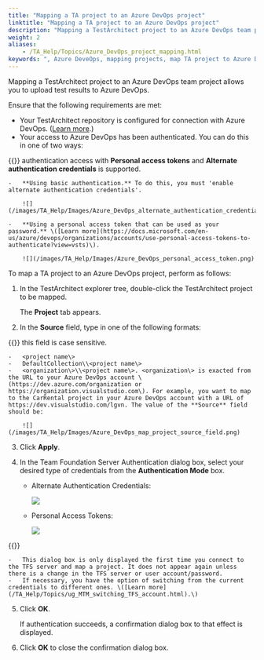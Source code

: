 ```yaml
--- 
title: "Mapping a TA project to an Azure DevOps project"
linktitle: "Mapping a TA project to an Azure DevOps project"
description: "Mapping a TestArchitect project to an Azure DevOps team project allows you to upload test results to Azure DevOps."
weight: 2
aliases: 
    - /TA_Help/Topics/Azure_DevOps_project_mapping.html
keywords: ", Azure DeveOps, mapping projects, map TA project to Azure DevOps project"
---
```


Mapping a TestArchitect project to an Azure DevOps team project allows you to upload test results to Azure DevOps.

Ensure that the following requirements are met:

-   Your TestArchitect repository is configured for connection with Azure DevOps. \([Learn more](/TA_Help/Topics/Integration_MTM_connecting_TFS.html).\)
-   Your access to Azure DevOps has been authenticated. You can do this in one of two ways:

{{<restriction>}} authentication access with **Personal access tokens** and **Alternate authentication credentials** is supported.

    -   **Using basic authentication.** To do this, you must 'enable alternate authentication credentials'.

        ![](/images/TA_Help/Images/Azure_DevOps_alternate_authentication_credentials.png)

    -   **Using a personal access token that can be used as your password.** \([Learn more](https://docs.microsoft.com/en-us/azure/devops/organizations/accounts/use-personal-access-tokens-to-authenticate?view=vsts)\).

        ![](/images/TA_Help/Images/Azure_DevOps_personal_access_token.png)


To map a TA project to an Azure DevOps project, perform as follows:

1.  In the TestArchitect explorer tree, double-click the TestArchitect project to be mapped.

    The **Project** tab appears.

2.  In the **Source** field, type in one of the following formats:

{{<attention>}} this field is case sensitive.

    -   <project name\>
    -   DefaultCollection\\<project name\>
    -   <organization\>\\<project name\>. <organization\> is exacted from the URL to your Azure DevOps account \(https://dev.azure.com/organization or https://organization.visualstudio.com\). For example, you want to map to the CarRental project in your Azure DevOps account with a URL of https://dev.visualstudio.com/lgvn. The value of the **Source** field should be:

        ![](/images/TA_Help/Images/Azure_DevOps_map_project_source_field.png)

3.  Click **Apply**.

4.  In the Team Foundation Server Authentication dialog box, select your desired type of credentials from the **Authentication Mode** box.

    -   Alternate Authentication Credentials:

        ![](/images/TA_Help/Images/Azure_DevOps_Alternate_authentication_credentials_TA.png)

    -   Personal Access Tokens:

        ![](/images/TA_Help/Images/Azure_DevOps_Personal_access_tokens_TA.png)

{{<note>}}

    -   This dialog box is only displayed the first time you connect to the TFS server and map a project. It does not appear again unless there is a change in the TFS server or user account/password.
    -   If necessary, you have the option of switching from the current credentials to different ones. \([Learn more](/TA_Help/Topics/ug_MTM_switching_TFS_account.html).\)
5.  Click **OK**.

    If authentication succeeds, a confirmation dialog box to that effect is displayed.

6.  Click **OK** to close the confirmation dialog box.





